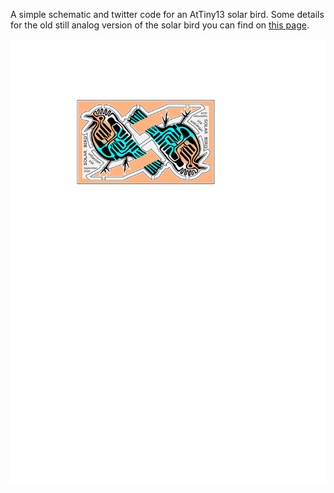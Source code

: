 A simple schematic and twitter code for an AtTiny13 solar bird. Some details for the old still analog version of the solar bird you can find on [this page](http://mechatronicart.ch/diymakeaway/solarbird).

![PCB](2020Inkscape-SaveTheBirdsPCB/solarbird-kicad-x2-minmin-2.svg)
